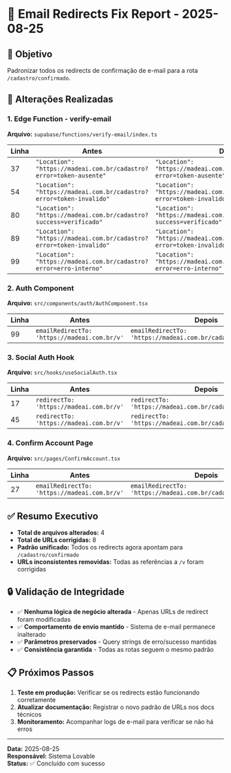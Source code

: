 # 📧 Email Redirects Fix Report - 2025-08-25

## 🎯 Objetivo
Padronizar todos os redirects de confirmação de e-mail para a rota `/cadastro/confirmado`.

## 📝 Alterações Realizadas

### 1. Edge Function - verify-email
**Arquivo:** `supabase/functions/verify-email/index.ts`

| **Linha** | **Antes** | **Depois** |
|-----------|-----------|------------|
| 37 | `"Location": "https://madeai.com.br/cadastro?error=token-ausente"` | `"Location": "https://madeai.com.br/cadastro/confirmado?error=token-ausente"` |
| 54 | `"Location": "https://madeai.com.br/cadastro?error=token-invalido"` | `"Location": "https://madeai.com.br/cadastro/confirmado?error=token-invalido"` |
| 80 | `"Location": "https://madeai.com.br/cadastro?success=verificado"` | `"Location": "https://madeai.com.br/cadastro/confirmado?success=verificado"` |
| 89 | `"Location": "https://madeai.com.br/cadastro?error=token-invalido"` | `"Location": "https://madeai.com.br/cadastro/confirmado?error=token-invalido"` |
| 99 | `"Location": "https://madeai.com.br/cadastro?error=erro-interno"` | `"Location": "https://madeai.com.br/cadastro/confirmado?error=erro-interno"` |

### 2. Auth Component
**Arquivo:** `src/components/auth/AuthComponent.tsx`

| **Linha** | **Antes** | **Depois** |
|-----------|-----------|------------|
| 99 | `emailRedirectTo: 'https://madeai.com.br/v'` | `emailRedirectTo: 'https://madeai.com.br/cadastro/confirmado'` |

### 3. Social Auth Hook
**Arquivo:** `src/hooks/useSocialAuth.tsx`

| **Linha** | **Antes** | **Depois** |
|-----------|-----------|------------|
| 17 | `redirectTo: 'https://madeai.com.br/v'` | `redirectTo: 'https://madeai.com.br/cadastro/confirmado'` |
| 45 | `redirectTo: 'https://madeai.com.br/v'` | `redirectTo: 'https://madeai.com.br/cadastro/confirmado'` |

### 4. Confirm Account Page
**Arquivo:** `src/pages/ConfirmAccount.tsx`

| **Linha** | **Antes** | **Depois** |
|-----------|-----------|------------|
| 27 | `emailRedirectTo: 'https://madeai.com.br/v'` | `emailRedirectTo: 'https://madeai.com.br/cadastro/confirmado'` |

## ✅ Resumo Executivo

- **Total de arquivos alterados:** 4
- **Total de URLs corrigidas:** 8
- **Padrão unificado:** Todos os redirects agora apontam para `/cadastro/confirmado`
- **URLs inconsistentes removidas:** Todas as referências a `/v` foram corrigidas

## 🔒 Validação de Integridade

- ✅ **Nenhuma lógica de negócio alterada** - Apenas URLs de redirect foram modificadas
- ✅ **Comportamento de envio mantido** - Sistema de e-mail permanece inalterado
- ✅ **Parâmetros preservados** - Query strings de erro/sucesso mantidas
- ✅ **Consistência garantida** - Todas as rotas seguem o mesmo padrão

## 📋 Próximos Passos

1. **Teste em produção:** Verificar se os redirects estão funcionando corretamente
2. **Atualizar documentação:** Registrar o novo padrão de URLs nos docs técnicos
3. **Monitoramento:** Acompanhar logs de e-mail para verificar se não há erros

---
**Data:** 2025-08-25  
**Responsável:** Sistema Lovable  
**Status:** ✅ Concluído com sucesso
